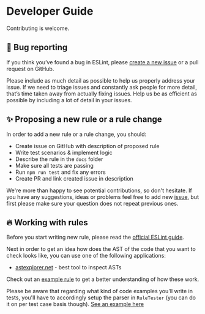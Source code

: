 # Developer Guide

Contributing is welcome.

## :bug: Bug reporting

If you think you’ve found a bug in ESLint, please [create a new issue](https://github.com/youssefsharief/d3-data-vis-eslint-plugin/issues/new?labels=&template=bug_report.md) or a pull request on GitHub.

Please include as much detail as possible to help us properly address your issue. If we need to triage issues and constantly ask people for more detail, that’s time taken away from actually fixing issues. Help us be as efficient as possible by including a lot of detail in your issues.

## :sparkles: Proposing a new rule or a rule change

In order to add a new rule or a rule change, you should:

- Create issue on GitHub with description of proposed rule
- Write test scenarios & implement logic
- Describe the rule in the `docs` folder
- Make sure all tests are passing
- Run `npm run test` and fix any errors
- Create PR and link created issue in description

We're more than happy to see potential contributions, so don't hesitate. If you have any suggestions, ideas or problems feel free to add new [issue](https://github.com/youssefsharief/d3-data-vis-eslint-plugin/issues), but first please make sure your question does not repeat previous ones.

## :fire: Working with rules

Before you start writing new rule, please read the [official ESLint guide](https://eslint.org/docs/developer-guide/working-with-rules).

Next in order to get an idea how does the AST of the code that you want to check looks like, you can use one of the following applications:
- [astexplorer.net](https://astexplorer.net/) - best tool to inspect ASTs


Check out an [example rule](https://github.com/youssefsharief/d3-data-vis-eslint-plugin/blob/master/rules/no-pie.js) to get a better understanding of how these work.

Please be aware that regarding what kind of code examples you'll write in tests, you'll have to accordingly setup the parser in `RuleTester` (you can do it on per test case basis though). [See an example here](https://github.com/youssefsharief/d3-data-vis-eslint-plugin/blob/master/tests/no-pie.js)
